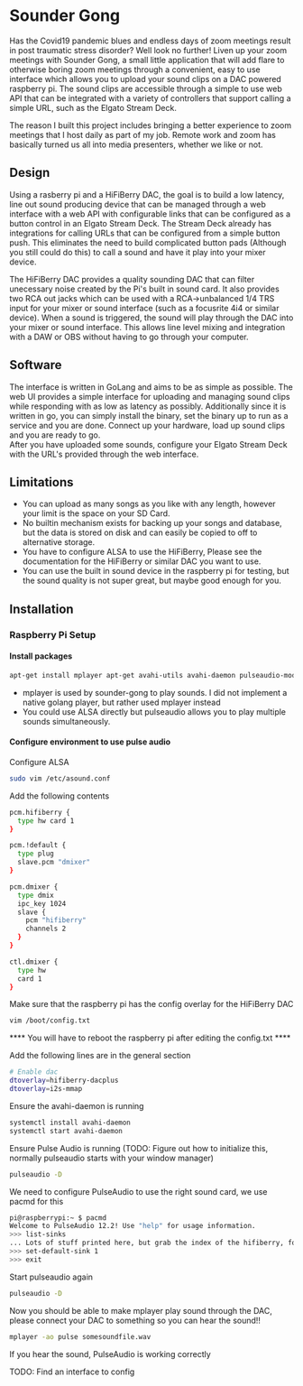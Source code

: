 # Sounder Gong 

Has the  Covid19 pandemic blues and endless days of zoom meetings result in post traumatic stress 
disorder?  Well look no further! Liven up your zoom meetings with Sounder Gong, a small little application
that will add flare to otherwise boring zoom meetings through a convenient, easy to use interface which allows you to
upload your sound clips on a DAC powered raspberry pi.  The sound clips are accessible through a simple to use web API
that can be integrated with a variety of controllers that support calling a simple URL, such as the Elgato Stream Deck.

The reason I built this project includes bringing a better experience to zoom meetings that I host daily as part of my 
job.  Remote work and zoom has basically turned us all into media presenters, whether we like or not. 

## Design

Using a rasberry pi and a HiFiBerry DAC, the goal is to build a low latency, line out sound producing device that can 
be managed through a web interface with a web API with configurable links that can be configured as a button control
in an Elgato Stream Deck.  The Stream Deck already has integrations for calling URLs that can be configured from a 
simple button push.  This eliminates the need to build complicated button pads (Although you still could do this) to 
call a sound and have it play into your mixer device.  

The HiFiBerry DAC provides a quality sounding DAC that can filter unecessary noise created by the Pi's built in sound
card.  It also provides two RCA out jacks which can be used with a RCA->unbalanced 1/4 TRS input for your mixer or sound
interface (such as a focusrite 4i4 or similar device).  When a sound is triggered, the sound will play through the DAC into
your mixer or sound interface.  This allows line level mixing and integration with a DAW or OBS without having to go through
your computer.  

## Software

The interface is written in GoLang and aims to be as simple as possible. The web UI provides a simple interface for uploading and managing
sound clips while responding with as low as latency as possibly.  Additionally since it is written in go, you can simply install
the binary, set the binary up to run as a service and you are done.  Connect up your hardware, load up sound clips and you are ready to go.  
After you have uploaded some sounds, configure your Elgato Stream Deck with the URL's provided through the web interface.  

## Limitations 

- You can upload as many songs as you like with any length, however your limit is the space on your SD Card.
- No builtin mechanism exists for backing up your songs and database, but the data is stored on disk and can easily be copied to off to alternative storage.
- You have to configure ALSA to use the HiFiBerry, Please see the documentation for the HiFiBerry or similar DAC you want to use.
- You can use the built in sound device in the raspberry pi for testing, but the sound quality is not super great, but maybe good enough for you.

## Installation

### Raspberry Pi Setup

#### Install packages

```bash
apt-get install mplayer apt-get avahi-utils avahi-daemon pulseaudio-module-zeroconf

```

- mplayer is used by sounder-gong to play sounds.  I did not implement a native golang player, but rather used mplayer instead
- You could use ALSA directly but pulseaudio allows you to play multiple sounds simultaneously.  

#### Configure environment to use pulse audio

Configure ALSA

```bash
sudo vim /etc/asound.conf
```

Add the following contents

```bash
pcm.hifiberry {
  type hw card 1
}

pcm.!default {
  type plug
  slave.pcm "dmixer"
}

pcm.dmixer {
  type dmix
  ipc_key 1024
  slave {
    pcm "hifiberry"
    channels 2
  }
}

ctl.dmixer {
  type hw
  card 1
}
```

Make sure that the raspberry pi has the config overlay for the HiFiBerry DAC

```bash
vim /boot/config.txt
```

**** You will have to reboot the raspberry pi after editing the config.txt ****

Add the following lines are in the general section

```bash
# Enable dac
dtoverlay=hifiberry-dacplus
dtoverlay=i2s-mmap
```

Ensure the avahi-daemon is running

```bash
systemctl install avahi-daemon
systemctl start avahi-daemon
```

Ensure Pulse Audio is running (TODO: Figure out how to initialize this, normally pulseaudio starts with your window manager)

```bash
pulseaudio -D
```

We need to configure PulseAudio to use the right sound card, we use pacmd for this

```bash
pi@raspberrypi:~ $ pacmd
Welcome to PulseAudio 12.2! Use "help" for usage information.
>>> list-sinks
... Lots of stuff printed here, but grab the index of the hifiberry, for me it was #1
>>> set-default-sink 1
>>> exit
```

Start pulseaudio again

```bash
pulseaudio -D
```

Now you should be able to make mplayer play sound through the DAC, please connect
your DAC to something so you can hear the sound!!

```bash
mplayer -ao pulse somesoundfile.wav
```

If you hear the sound, PulseAudio is working correctly

TODO: Find an interface to config






